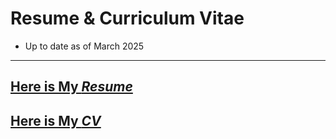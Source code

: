 #  Resume & Curriculum Vitae
- Up to date as of March 2025
---

## [Here is My ***Resume***](https://github.com/angelesmarinbatana/CV-and-Resume/blob/main/CV/CV_AngelesMarinBatana.pdf)

## [Here is My ***CV***](https://github.com/angelesmarinbatana/CV-and-Resume/blob/main/CV/CV_AngelesMarinBatana.pdf)

